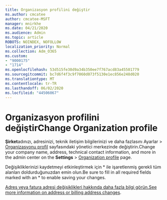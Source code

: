 ```yaml
---
title: Organizasyon profilini değiştir
ms.author: cmcatee
author: cmcatee-MSFT
manager: mnirkhe
ms.date: 04/21/2020
ms.audience: Admin
ms.topic: article
ROBOTS: NOINDEX, NOFOLLOW
localization_priority: Normal
ms.collection: Adm_O365
ms.custom:
- "9000175"
- "1714"
ms.openlocfilehash: 53d515fe30d9a34b350ee7f767acd83a45501779
ms.sourcegitcommit: bc7d6f4f3c9f7060d073f5130e1ec856e248d020
ms.translationtype: MT
ms.contentlocale: tr-TR
ms.lasthandoff: 06/02/2020
ms.locfileid: "44506067"
---
```

# <a name="change-organization-profile"></a><span data-ttu-id="d003e-102">Organizasyon profilini değiştir</span><span class="sxs-lookup"><span data-stu-id="d003e-102">Change Organization profile</span></span>

<span data-ttu-id="d003e-103">**Şirket**adınızı, adresinizi, teknik iletişim bilgilerinizi ve daha fazlasını Ayarlar  >  [Organizasyonu profil](https://go.microsoft.com/fwlink/p/?linkid=2067339) sayfasındaki yönetici merkezinde değiştirin.</span><span class="sxs-lookup"><span data-stu-id="d003e-103">Change your company name, address, technical contact information, and more in the admin center on the **Settings** > [Organization profile](https://go.microsoft.com/fwlink/p/?linkid=2067339) page.</span></span>

<span data-ttu-id="d003e-104">Değişikliklerinizi kaydetmeyi etkinleştirmek için \* ile işaretlenmiş gerekli tüm alanları doldurduğunuzdan emin olun.</span><span class="sxs-lookup"><span data-stu-id="d003e-104">Be sure to fill in all required fields marked with an \* to enable saving your changes.</span></span>

<span data-ttu-id="d003e-105">[Adres veya fatura adresi değişiklikleri hakkında daha fazla bilgi görün.](https://docs.microsoft.com/microsoft-365/admin/manage/change-address-contact-and-more)</span><span class="sxs-lookup"><span data-stu-id="d003e-105">[See more information on address or billing address changes](https://docs.microsoft.com/microsoft-365/admin/manage/change-address-contact-and-more).</span></span>